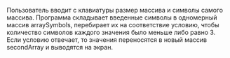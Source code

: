 Пользователь вводит с клавиатуры размер массива и символы самого массива. Программа складывает введенные символы в одномерный массив arraySymbols, перебирает их на соответствие условию, чтобы количество символов каждого значения было меньше либо равно 3. Если условию отвечает, то значения переносятся в новый массив secondArray и выводятся на экран.